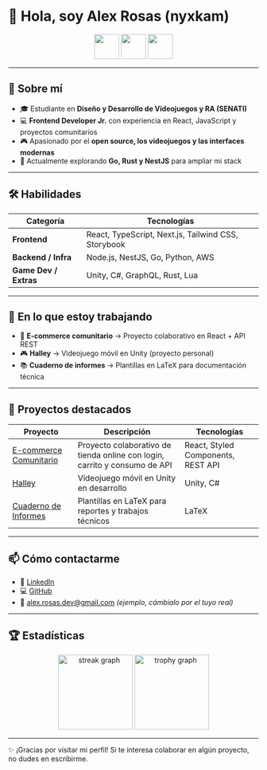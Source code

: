 # 👋 Hola, soy Alex Rosas (nyxkam)

<div align="center">
  <img src="https://skillicons.dev/icons?i=ts,react,nextjs,tailwind,git,github" height="50" />
  <img src="https://skillicons.dev/icons?i=nodejs,nestjs,py,go,rust" height="50" />
  <img src="https://skillicons.dev/icons?i=unity,aws" height="50" />
</div>

---

## 👤 Sobre mí

- 🎓 Estudiante en **Diseño y Desarrollo de Videojuegos y RA (SENATI)**  
- 💻 **Frontend Developer Jr.** con experiencia en React, JavaScript y proyectos comunitarios  
- 🎮 Apasionado por el **open source, los videojuegos y las interfaces modernas**  
- 🌱 Actualmente explorando **Go, Rust y NestJS** para ampliar mi stack  

---

## 🛠 Habilidades

| Categoría | Tecnologías |
|-----------|-------------|
| **Frontend** | React, TypeScript, Next.js, Tailwind CSS, Storybook |
| **Backend / Infra** | Node.js, NestJS, Go, Python, AWS |
| **Game Dev / Extras** | Unity, C#, GraphQL, Rust, Lua |

---

## 🔭 En lo que estoy trabajando

- 🛒 **E-commerce comunitario** → Proyecto colaborativo en React + API REST  
- 🎮 **Halley** → Videojuego móvil en Unity (proyecto personal)  
- 📚 **Cuaderno de informes** → Plantillas en LaTeX para documentación técnica  

---

## 📂 Proyectos destacados

| Proyecto | Descripción | Tecnologías |
|----------|-------------|-------------|
| [E-commerce Comunitario](https://github.com/nyxkam/ecommerce) | Proyecto colaborativo de tienda online con login, carrito y consumo de API | React, Styled Components, REST API |
| [Halley](https://github.com/nyxkam/halley) | Videojuego móvil en Unity en desarrollo | Unity, C# |
| [Cuaderno de Informes](https://github.com/nyxkam/cuaderno-informes) | Plantillas en LaTeX para reportes y trabajos técnicos | LaTeX |

---

## 📫 Cómo contactarme

- 🔗 [LinkedIn](https://www.linkedin.com/in/alex-diego-rosas-quispe-347b0029b)  
- 💻 [GitHub](https://github.com/nyxkam)  
- 📧 alex.rosas.dev@gmail.com *(ejemplo, cámbialo por el tuyo real)*  

---

## 🏆 Estadísticas

<div align="center">
  <img src="https://streak-stats.demolab.com?user=nyxkam&theme=dracula&hide_border=true" height="150" alt="streak graph" />
  <img src="https://github-profile-trophy.vercel.app?username=nyxkam&theme=dracula&margin-w=8&margin-h=8&no-bg=true&no-frame=true" height="150" alt="trophy graph" />
</div>

---

✨ ¡Gracias por visitar mi perfil! Si te interesa colaborar en algún proyecto, no dudes en escribirme.
